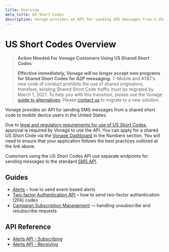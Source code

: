 ```yaml
---
title: Overview
meta_title: US Short Codes
description: Vonage provides an API for sending SMS messages from a shared short code to mobile device users in the United States.
---
```


# US Short Codes Overview

> **Action Needed For Vonage Customers Using US Shared Short Codes**
>
>**Effective immediately, Vonage will no longer accept new programs for Shared Short Codes for A2P messaging.** T-Mobile and AT&T’s new code of conduct prohibits the use of shared originators, therefore, existing Shared Short Code traffic must be migrated by March 1, 2021. To help you with this transition, please use the Vonage [guide to alternatives](https://help.nexmo.com/hc/en-us/articles/360050905592).  Please [contact us](mailto:support@nexmo.com) to migrate to a new solution.

Vonage provides an API for sending SMS messages from a shared short code to mobile device users in the United States.

Due to [legal and regulatory requirements for use of US Short Codes](https://help.nexmo.com/hc/en-us/articles/204015403-Preapproved-US-Short-Codes-compliance-requirements), approval is required by Vonage to use the API. You can apply for a shared US Short Code via the [Vonage Dashboard](https://dashboard.nexmo.com) in the Numbers section. You will need to ensure that your application follows the best practices outlined at the link above.

Customers using the US Short Codes API use separate endpoints for sending messages to the standard [SMS API](/messaging/sms/overview).

## Guides

* [Alerts](/messaging/us-short-codes/guides/alerts) – how to send event-based alerts
* [Two-factor Authentication API](/messaging/us-short-codes/guides/2fa) – how to send two-factor authentication (2FA) codes
* [Campaign Subscription Management](/messaging/us-short-codes/guides/campaign-subscription-management) — handling unsubscribe and resubscribe requests

## API Reference

* [Alerts API - Subscribing](/api/sms/us-short-codes/alerts/subscription)
* [Alerts API - Receiving](/api/sms/us-short-codes/alerts/sending)
